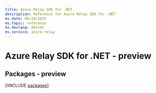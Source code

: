 ```yaml
---
title: Azure Relay SDK for .NET
description: Reference for Azure Relay SDK for .NET
ms.date: 06/24/2025
ms.topic: reference
ms.devlang: dotnet
ms.service: azure-relay
---
```

# Azure Relay SDK for .NET - preview
## Packages - preview
[!INCLUDE [packages](relay-index.md)]